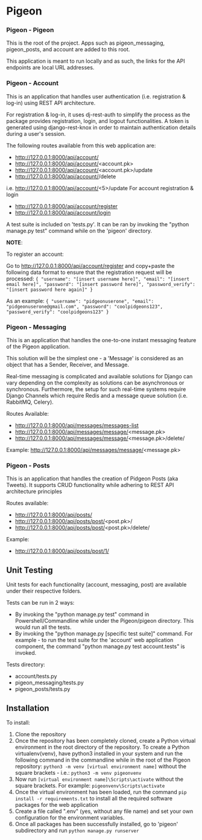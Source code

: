 # Pigeon

### Pigeon - Pigeon

This is the root of the project. Apps such as pigeon_messaging, pigeon_posts, and account are added to this root.

This application is meant to run locally and as such, the links for the API endpoints are local URL addresses.

### Pigeon - Account

This is an application that handles user authentication (i.e. registration & log-in) using REST API architecture.

For registration & log-in, it uses dj-rest-auth to simplify the process as the package provides registration, login, and logout functionalities.
A token is generated using django-rest-knox in order to maintain authentication details during a user's session.

The following routes available from this web application are:

- http://127.0.0.1:8000/api/account/
- http://127.0.0.1:8000/api/account/<account.pk>
- http://127.0.0.1:8000/api/account/<account.pk>/update
- http://127.0.0.1:8000/api/account/<userid>/delete

i.e. http://127.0.0.1:8000/api/account/<5>/update
For account registration & login

- http://127.0.0.1:8000/api/account/register
- http://127.0.0.1:8000/api/account/login

A test suite is included on 'tests.py'. It can be ran by invoking the "python manage.py test" command while on the 'pigeon' directory.

**NOTE**:

To register an account:

Go to http://127.0.0.1:8000/api/account/register and copy+paste the following data format to ensure that the registration request will be processed:
`{ "username": "[insert username here]", "email": "[insert email here]", "password": "[insert password here]", "password_verify": "[insert password here again]" }`

As an example:
`{ "username": "pidgeonuserone", "email": "pidgeonuserone@gmail.com", "password": "coolpidgeons123", "password_verify": "coolpidgeons123" }`

### Pigeon - Messaging

This is an application that handles the one-to-one instant messaging feature of the Pigeon application.

This solution will be the simplest one - a 'Message' is considered as an object that has a Sender, Receiver, and Message.

Real-time messaging is complicated and available solutions for Django can vary depending on the complexity as solutions can be asynchronous or synchronous. Furthermore,
the setup for such real-time systems require Django Channels which require Redis and a message queue solution (i.e. RabbitMQ, Celery).

Routes Available:

- http://127.0.0.1:8000/api/messages/messages-list
- http://127.0.0.1:8000/api/messages/message/<message.pk>
- http://127.0.0.1:8000/api/messages/message/<message.pk>/delete/

Example:
http://127.0.0.1:8000/api/messages/message/<message.pk>

### Pigeon - Posts

This is an application that handles the creation of Pidgeon Posts (aka Tweets). It supports CRUD functionality while adhering to REST API architecture principles

Routes available:

- http://127.0.0.1:8000/api/posts/
- http://127.0.0.1:8000/api/posts/post/<post.pk>/
- http://127.0.0.1:8000/api/posts/post/<post.pk>/delete/

Example:

- http://127.0.0.1:8000/api/posts/post/1/

## Unit Testing

Unit tests for each functionality (account, messaging, post) are available under their respective folders.

Tests can be run in 2 ways:

- By invoking the "python manage.py test" command in Powershell/Commandline while under the Pigeon/pigeon directory. This would run all the tests.
- By invoking the "python manage.py [specific test suite]" command. For example - to run the test suite for the 'account' web application component, the command "python manage.py test account.tests" is invoked.

Tests directory:

- account/tests.py
- pigeon_messaging/tests.py
- pigeon_posts/tests.py

## Installation

To install:

1. Clone the repository
2. Once the repository has been completely cloned, create a Python virtual environment in the root directory of the repository.
   To create a Python virtualenv(venv), have python3 installed in your system and run the following command in the commandline while in the root of the Pigeon repository:
   `python3 -m venv [virtual environment name]` without the square brackets - i.e.: `python3 -m venv pigeonvenv`
3. Now run `[virtual environment name]\Scripts\activate` without the square brackets. For example: `pigeonvenv\Scripts\activate`
4. Once the virtual environment has been loaded, run the command `pip install -r requirements.txt` to install all the required software packages for the web application
5. Create a file called ".env" (yes, without any file name) and set your own configuration for the environment variables.
6. Once all packages has been successfully installed, go to 'pigeon' subdirectory and run `python manage.py runserver`
